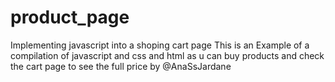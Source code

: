 # product_page
Implementing javascript into a shoping cart page
This is an Example of a compilation of javascript and css and html as u can buy products and check the cart page to see the full price
by @AnaSsJardane
